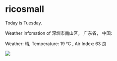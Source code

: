 # ricosmall

Today is Tuesday.

Weather infomation of 深圳市南山区， 广东省， 中国: 

Weather: 晴, Temperature: 19 ℃ , Air Index: 63 良

<img src="https://github-readme-stats.vercel.app/api?username=ricosmall&show_icons=true" />
